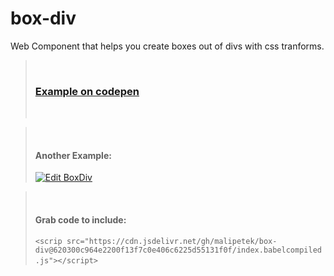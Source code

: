 # box-div
Web Component that helps you create boxes out of divs with css tranforms.
> &nbsp;
>  ### [Example on codepen](https://codepen.io/malipetek/pen/NJWNGW/)
> &nbsp;

> &nbsp;
> #### Another Example: <br/>
>    [![Edit BoxDiv](https://codesandbox.io/static/img/play-codesandbox.svg)](https://codesandbox.io/s/pppxxoon7x?fontsize=14)
> &nbsp;

> &nbsp;
> #### Grab code to include:
>
> ```<scrip src="https://cdn.jsdelivr.net/gh/malipetek/box-div@620300c964e2200f13f7c0e406c6225d55131f0f/index.babelcompiled.js"></script>```
> &nbsp;